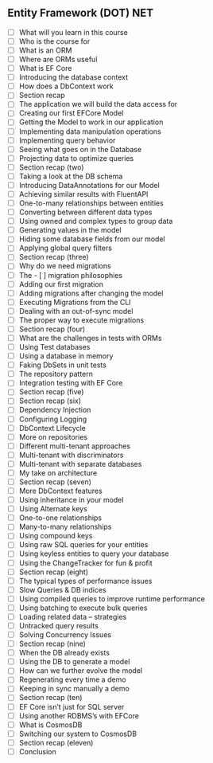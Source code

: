 ## Entity Framework (DOT) NET

- [ ] What will you learn in this course
- [ ] Who is the course for
- [ ] What is an ORM
- [ ] Where are ORMs useful
- [ ] What is EF Core
- [ ] Introducing the database context
- [ ] How does a DbContext work
- [ ] Section recap
- [ ] The application we will build the data access for
- [ ] Creating our first EFCore Model
- [ ] Getting the Model to work in our application
- [ ] Implementing data manipulation operations
- [ ] Implementing query behavior
- [ ] Seeing what goes on in the Database
- [ ] Projecting data to optimize queries
- [ ] Section recap (two)
- [ ] Taking a look at the DB schema
- [ ] Introducing DataAnnotations for our Model
- [ ] Achieving similar results with FluentAPI
- [ ] One-to-many relationships between entities
- [ ] Converting between different data types
- [ ] Using owned and complex types to group data
- [ ] Generating values in the model
- [ ] Hiding some database fields from our model
- [ ] Applying global query filters
- [ ] Section recap (three)
- [ ] Why do we need migrations
- [ ] The - [ ] migration philosophies
- [ ] Adding our first migration
- [ ] Adding migrations after changing the model
- [ ] Executing Migrations from the CLI
- [ ] Dealing with an out-of-sync model
- [ ] The proper way to execute migrations
- [ ] Section recap (four)
- [ ] What are the challenges in tests with ORMs
- [ ] Using Test databases
- [ ] Using a database in memory
- [ ] Faking DbSets in unit tests
- [ ] The repository pattern
- [ ] Integration testing with EF Core
- [ ] Section recap (five)
- [ ] Section recap (six)
- [ ] Dependency Injection
- [ ] Configuring Logging
- [ ] DbContext Lifecycle
- [ ] More on repositories
- [ ] Different multi-tenant approaches
- [ ] Multi-tenant with discriminators
- [ ] Multi-tenant with separate databases
- [ ] My take on architecture
- [ ] Section recap (seven)
- [ ] More DbContext features
- [ ] Using inheritance in your model
- [ ] Using Alternate keys
- [ ] One-to-one relationships
- [ ] Many-to-many relationships
- [ ] Using compound keys
- [ ] Using raw SQL queries for your entities
- [ ] Using keyless entities to query your database
- [ ] Using the ChangeTracker for fun & profit
- [ ] Section recap (eight)
- [ ] The typical types of performance issues
- [ ] Slow Queries & DB indices
- [ ] Using compiled queries to improve runtime performance
- [ ] Using batching to execute bulk queries
- [ ] Loading related data – strategies
- [ ] Untracked query results
- [ ] Solving Concurrency Issues
- [ ] Section recap (nine)
- [ ] When the DB already exists
- [ ] Using the DB to generate a model
- [ ] How can we further evolve the model
- [ ] Regenerating every time a demo
- [ ] Keeping in sync manually a demo
- [ ] Section recap (ten)
- [ ] EF Core isn’t just for SQL server
- [ ] Using another RDBMS’s with EFCore
- [ ] What is CosmosDB
- [ ] Switching our system to CosmosDB
- [ ] Section recap (eleven)
- [ ] Conclusion